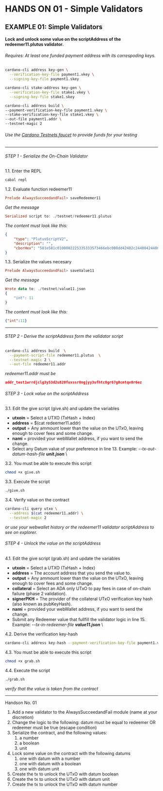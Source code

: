 # HANDS ON 01 - Simple Validators

## EXAMPLE 01: Simple Validators

#### Lock and unlock some value on the scriptAddress of the redeemer11.plutus validator.

###### Requires:  At least one funded payment address with its correspoding keys. 
```Bash
cardano-cli address key-gen \
  --verification-key-file payment1.vkey \
  --signing-key-file payment1.skey

cardano-cli stake-address key-gen \
  --verification-key-file stake1.vkey \
  --signing-key-file stake1.skey

cardano-cli address build \
--payment-verification-key-file payment1.vkey \
--stake-verification-key-file stake1.vkey \
--out-file payment1.addr \
--testnet-magic 2
```
###### Use the [Cardano Testnets faucet](https://docs.cardano.org/cardano-testnet/tools/faucet/) to provide funds for your testing
---
###### STEP 1 - Serialize the On-Chain Validator
1.1. Enter the REPL
```Bash
cabal repl
```
1.2. Evaluate function redeemer11
```Haskell
Prelude AlwaysSucceedandFail> saveRedeemer11
```
_Get the message_
```Haskell
Serialized script to: ./testnet/redeemer11.plutus
```
_The content must look like this:_

```JSON
{
    "type": "PlutusScriptV2",
    "description": "",
    "cborHex": "581e581c0100002225335333573466ebc008dd42402c2440042440022240022d"
}
```
1.3. Serialize the values necesary
```Haskell
Prelude AlwaysSucceedandFail> saveValue11

```
_Get the message_
```Haskell
Wrote data to: ./testnet/value11.json
{
    "int": 11
}
```
_The content must look like this:_
```JSON
{"int":11}
```
---
###### STEP 2 - Derive the scriptAddress form the validator script
```Bash
cardano-cli address build  \
  --payment-script-file redeemer11.plutus  \
  --testnet-magic 2 \
  --out-file redeemer11.addr
```
_redeemer11.addr must be_
```JSON
addr_test1wrrdjclg3y53d2u820fuxssr0ngjyy3ufhtc8gr67g0cmtqv0r6ez
```
###### STEP 3 - Lock value on the scriptAddress
3.1. Edit the give script (give.sh) and update the variables
* **utxoin** = Select a UTXO (TxHash + Index)
* **address** = $(cat redeemer11.addr)
* **output** = Any ammount lower than the value on the UTxO, leaving enough to cover fees and some change.
* **nami** = provided your webWallet address, if you want to send the change.
* Select any Datum value of your preference in line 13.
  Example:   _--tx-out-datum-hash-file **unit.json**_ \ 

3.2. You must be able to execute this script
```Bash
chmod +x give.sh
```

3.3. Execute the script
```Bash
./give.sh
```

3.4. Verify value on the contract 
```Bash
cardano-cli query utxo \
  --address $(cat redeemer11.addr) \
  --testnet-magic 2
```
_or use your webwallet history or the redeemer11 validator scriptAddress to see on explorer._

###### STEP 4 - Unlock the value on the scriptAddress
4.1. Edit the give script (grab.sh) and update the variables
* **utxoin** = Select a UTXO (TxHash + Index)
* **address** = The account address that you send the value to.
* **output** = Any ammount lower than the value on the UTxO, leaving enough to cover fees and some change.
* **collateral** = Select an ADA only UTxO to pay fees in case of on-chain failure (phase 2 validation).
* **signerPKH** = The provider of the collateral UTxO verification key hash (also known as pubKeyHash). 
* **nami** = provided your webWallet address, if you want to send the change.
* Submit any Redeemer value that fullfill the validator logic in line 15.
  Example:   _--tx-in-redeemer-file **value11.json**_ \   

4.2. Derive the verification key-hash
```Bash
cardano-cli address key-hash --payment-verification-key-file payment1.vkey --out-file payment1.pkh
```

4.3. You must be able to execute this script
```Bash
chmod +x grab.sh
```
4.4. Execute the script
```Bash
./grab.sh
```
_verify that the value is taken from the contract_



---
Handson No. 01
1. Add a new validator to the AlwaysSucceedandFail module (name at your discretion)
2. Change the logic to the following:
    datum must be equal to redeemer OR
    redeemer must be true (escape condition)
3. Serialize the contract, and the following values:
   1. a number
   2. a boolean
   3. unit 
4. Lock some value on the contract with the following datums
   1. one with datum with a number
   2. one with datum with a boolean
   3. one with datum unit
5. Create the tx to unlock the UTxO with datum boolean
6. Create the tx to unlock the UTxO with datum unit
7. Create the tx to unlock the UTxO with datum number